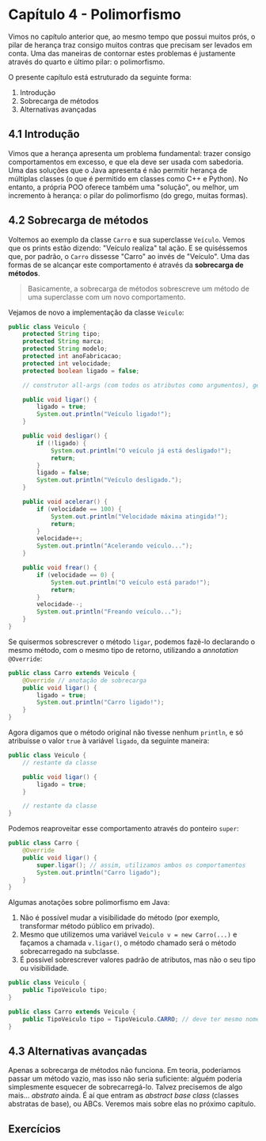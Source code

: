 # Capítulo 4 - Polimorfismo

Vimos no capítulo anterior que, ao mesmo tempo que possui muitos prós, o pilar de herança traz consigo muitos contras que precisam ser levados em conta. Uma das maneiras de contornar estes problemas é justamente através do quarto e último pilar: o polimorfismo.

O presente capítulo está estruturado da seguinte forma:

1. Introdução
2. Sobrecarga de métodos
3. Alternativas avançadas

## 4.1 Introdução

Vimos que a herança apresenta um problema fundamental: trazer consigo comportamentos em excesso, e que ela deve ser usada com sabedoria. Uma das soluções que o Java apresenta é não permitir herança de múltiplas classes (o que é permitido em classes como C++ e Python). No entanto, a própria POO oferece também uma "solução", ou melhor, um incremento à herança: o pilar do polimorfismo (do grego, muitas formas).

## 4.2 Sobrecarga de métodos

Voltemos ao exemplo da classe `Carro` e sua superclasse `Veículo`. Vemos que os prints estão dizendo: "Veículo realiza" tal ação. E se quiséssemos que, por padrão, o `Carro` dissesse "Carro" ao invés de "Veículo". Uma das formas de se alcançar este comportamento é através da **sobrecarga de métodos**.

> Basicamente, a sobrecarga de métodos sobrescreve um método de uma superclasse com um novo comportamento.

Vejamos de novo a implementação da classe `Veiculo`:

```java
public class Veiculo {
    protected String tipo;
    protected String marca;
    protected String modelo;
    protected int anoFabricacao;
    protected int velocidade;
    protected boolean ligado = false;

    // construtor all-args (com todos os atributos como argumentos), getters e setters...

    public void ligar() {
        ligado = true;
        System.out.println("Veículo ligado!");
    }

    public void desligar() {
        if (!ligado) {
            System.out.println("O veículo já está desligado!");
            return;
        }
        ligado = false;
        System.out.println("Veículo desligado.");
    }

    public void acelerar() {
        if (velocidade == 100) {
            System.out.println("Velocidade máxima atingida!");
            return;
        }
        velocidade++;
        System.out.println("Acelerando veículo...");
    }

    public void frear() {
        if (velocidade == 0) {
            System.out.println("O veículo está parado!");
            return;
        }
        velocidade--;
        System.out.println("Freando veículo...");
    }
}
```

Se quisermos sobrescrever o método `ligar`, podemos fazê-lo declarando o mesmo método, com o mesmo tipo de retorno, utilizando a *annotation* `@Override`:

```java
public class Carro extends Veiculo {
    @Override // anotação de sobrecarga
    public void ligar() {
        ligado = true;
        System.out.println("Carro ligado!");
    }
}
```

Agora digamos que o método original não tivesse nenhum `println`, e só atribuísse o valor `true` à variável `ligado`, da seguinte maneira:

```java
public class Veiculo {
    // restante da classe

    public void ligar() {
        ligado = true;
    }

    // restante da classe
}
```

Podemos reaproveitar esse comportamento através do ponteiro `super`:

```java
public class Carro {
    @Override
    public void ligar() {
        super.ligar(); // assim, utilizamos ambos os comportamentos
        System.out.println("Carro ligado");
    }
}
```

Algumas anotações sobre polimorfismo em Java:

1. Não é possível mudar a visibilidade do método (por exemplo, transformar método público em privado).
2. Mesmo que utilizemos uma variável `Veiculo v = new Carro(...)` e façamos a chamada `v.ligar()`, o método chamado será o método sobrecarregado na subclasse.
3. É possível sobrescrever valores padrão de atributos, mas não o seu tipo ou visibilidade.

```java
public class Veiculo {
    public TipoVeiculo tipo;
}

public class Carro extends Veiculo {
    public TipoVeiculo tipo = TipoVeiculo.CARRO; // deve ter mesmo nome, tipo e visibilidade
}
```

## 4.3 Alternativas avançadas

Apenas a sobrecarga de métodos não funciona. Em teoria, poderíamos passar um método vazio, mas isso não seria suficiente: alguém poderia simplesmente esquecer de sobrecarregá-lo. Talvez precisemos de algo mais... *abstrato* ainda. É aí que entram as *abstract base class* (classes abstratas de base), ou ABCs. Veremos mais sobre elas no próximo capítulo.

## Exercícios